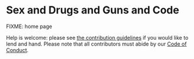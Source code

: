 # Sex and Drugs and Guns and Code

FIXME: home page

Help is welcome:
please see [the contribution guidelines](CONTRIBUTING.md) if you would like to lend and hand.
Please note that all contributors must abide by our [Code of Conduct](CONDUCT.md).
